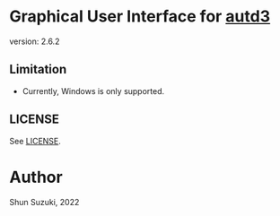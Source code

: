 # Graphical User Interface for [autd3](https://github.com/shinolab/autd3)

version: 2.6.2

## Limitation

* Currently, Windows is only supported.

## LICENSE

See [LICENSE](./LICENSE).

# Author

Shun Suzuki, 2022
